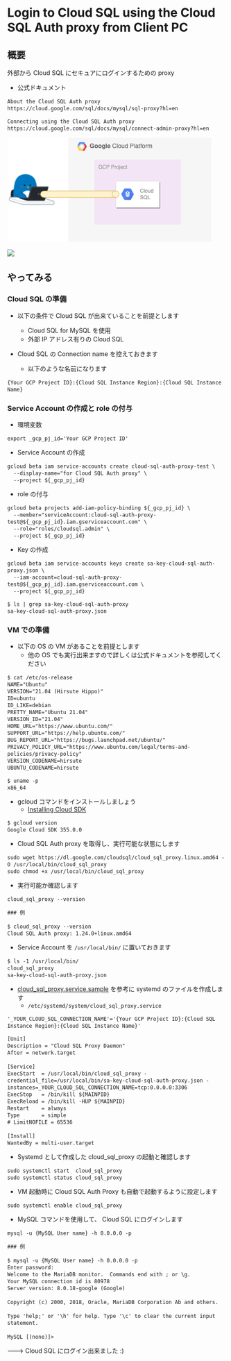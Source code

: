 # Login to Cloud SQL using the Cloud SQL Auth proxy from Client PC

## 概要

外部から Cloud SQL にセキュアにログインするための proxy

+ 公式ドキュメント

```
About the Cloud SQL Auth proxy
https://cloud.google.com/sql/docs/mysql/sql-proxy?hl=en
```
```
Connecting using the Cloud SQL Auth proxy
https://cloud.google.com/sql/docs/mysql/connect-admin-proxy?hl=en
```
![](./01.png)

![](https://cloud.google.com/sql/images/proxyconnection.svg)

## やってみる

### Cloud SQL の準備

+ 以下の条件で Cloud SQL が出来ていることを前提とします
  + Cloud SQL for MySQL を使用
  + 外部 IP アドレス有りの Cloud SQL

+ Cloud SQL の Connection name を控えておきます
  + 以下のような名前になります

```
{Your GCP Project ID}:{Cloud SQL Instance Region}:{Cloud SQL Instance Name}
```

### Service Account の作成と role の付与

+ 環境変数

```
export _gcp_pj_id='Your GCP Project ID'
```

+ Service Account の作成

```
gcloud beta iam service-accounts create cloud-sql-auth-proxy-test \
  --display-name="for Cloud SQL Auth proxy" \
  --project ${_gcp_pj_id}
```

+ role の付与

```
gcloud beta projects add-iam-policy-binding ${_gcp_pj_id} \
  --member="serviceAccount:cloud-sql-auth-proxy-test@${_gcp_pj_id}.iam.gserviceaccount.com" \
  --role="roles/cloudsql.admin" \
  --project ${_gcp_pj_id}
```

+ Key の作成

```
gcloud beta iam service-accounts keys create sa-key-cloud-sql-auth-proxy.json \
  --iam-account=cloud-sql-auth-proxy-test@${_gcp_pj_id}.iam.gserviceaccount.com \
  --project ${_gcp_pj_id}
```
```
$ ls | grep sa-key-cloud-sql-auth-proxy
sa-key-cloud-sql-auth-proxy.json
```

### VM での準備

+ 以下の OS の VM があることを前提とします
  + 他の OS でも実行出来ますので詳しくは公式ドキュメントを参照してください

```
$ cat /etc/os-release
NAME="Ubuntu"
VERSION="21.04 (Hirsute Hippo)"
ID=ubuntu
ID_LIKE=debian
PRETTY_NAME="Ubuntu 21.04"
VERSION_ID="21.04"
HOME_URL="https://www.ubuntu.com/"
SUPPORT_URL="https://help.ubuntu.com/"
BUG_REPORT_URL="https://bugs.launchpad.net/ubuntu/"
PRIVACY_POLICY_URL="https://www.ubuntu.com/legal/terms-and-policies/privacy-policy"
VERSION_CODENAME=hirsute
UBUNTU_CODENAME=hirsute
```
```
$ uname -p
x86_64
```

+ gcloud コマンドをインストールしましょう
  + [Installing Cloud SDK](https://cloud.google.com/sdk/docs/install?hl=en)

```
$ gcloud version
Google Cloud SDK 355.0.0
```

+ Cloud SQL Auth proxy を取得し、実行可能な状態にします

```
sudo wget https://dl.google.com/cloudsql/cloud_sql_proxy.linux.amd64 -O /usr/local/bin/cloud_sql_proxy
sudo chmod +x /usr/local/bin/cloud_sql_proxy
```

+ 実行可能か確認します

```
cloud_sql_proxy --version
```
```
### 例

$ cloud_sql_proxy --version
Cloud SQL Auth proxy: 1.24.0+linux.amd64
```

+ Service Account を `/usr/local/bin/` に置いておきます

```
$ ls -1 /usr/local/bin/
cloud_sql_proxy
sa-key-cloud-sql-auth-proxy.json
```

+ [cloud_sql_proxy.service.sample](./cloud_sql_proxy.service.sample) を参考に systemd のファイルを作成します
  + `/etc/systemd/system/cloud_sql_proxy.service`

```
'_YOUR_CLOUD_SQL_CONNECTION_NAME'='{Your GCP Project ID}:{Cloud SQL Instance Region}:{Cloud SQL Instance Name}'
```
```
[Unit]
Description = "Cloud SQL Proxy Daemon"
After = network.target
 
[Service]
ExecStart  = /usr/local/bin/cloud_sql_proxy -credential_file=/usr/local/bin/sa-key-cloud-sql-auth-proxy.json -instances=_YOUR_CLOUD_SQL_CONNECTION_NAME=tcp:0.0.0.0:3306
ExecStop   = /bin/kill ${MAINPID}
ExecReload = /bin/kill -HUP ${MAINPID}
Restart    = always
Type       = simple
# LimitNOFILE = 65536
 
[Install]
WantedBy = multi-user.target
```

+ Systemd として作成した cloud_sql_proxy の起動と確認します

```
sudo systemctl start  cloud_sql_proxy
sudo systemctl status cloud_sql_proxy
```

+ VM 起動時に Cloud SQL Auth Proxy も自動で起動するように設定します

```
sudo systemctl enable cloud_sql_proxy
```

+ MySQL コマンドを使用して、 Cloud SQL にログインします

```
mysql -u {MySQL User name} -h 0.0.0.0 -p
```
```
### 例

$ mysql -u {MySQL User name} -h 0.0.0.0 -p
Enter password:
Welcome to the MariaDB monitor.  Commands end with ; or \g.
Your MySQL connection id is 80978
Server version: 8.0.18-google (Google)

Copyright (c) 2000, 2018, Oracle, MariaDB Corporation Ab and others.

Type 'help;' or '\h' for help. Type '\c' to clear the current input statement.

MySQL [(none)]>
```

---> Cloud SQL にログイン出来ました :)

